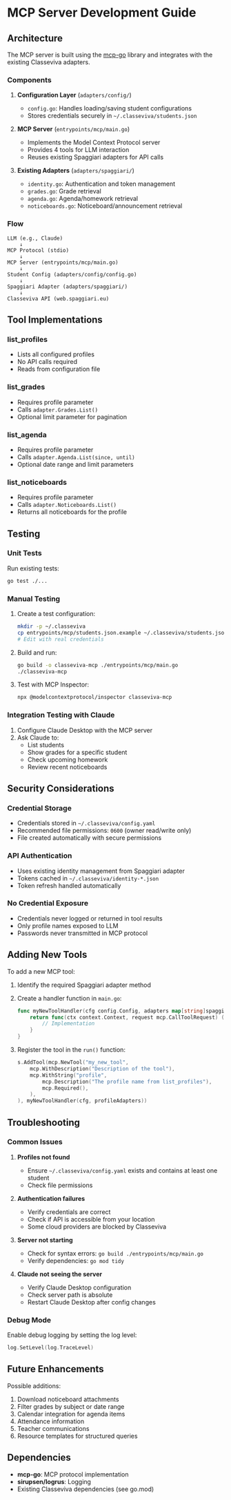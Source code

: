 # MCP Server Development Guide

## Architecture

The MCP server is built using the [mcp-go](https://github.com/mark3labs/mcp-go) library and integrates with the existing Classeviva adapters.

### Components

1. **Configuration Layer** (`adapters/config/`)
   - `config.go`: Handles loading/saving student configurations
   - Stores credentials securely in `~/.classeviva/students.json`

2. **MCP Server** (`entrypoints/mcp/main.go`)
   - Implements the Model Context Protocol server
   - Provides 4 tools for LLM interaction
   - Reuses existing Spaggiari adapters for API calls

3. **Existing Adapters** (`adapters/spaggiari/`)
   - `identity.go`: Authentication and token management
   - `grades.go`: Grade retrieval
   - `agenda.go`: Agenda/homework retrieval
   - `noticeboards.go`: Noticeboard/announcement retrieval

### Flow

```
LLM (e.g., Claude)
    ↓
MCP Protocol (stdio)
    ↓
MCP Server (entrypoints/mcp/main.go)
    ↓
Student Config (adapters/config/config.go)
    ↓
Spaggiari Adapter (adapters/spaggiari/)
    ↓
Classeviva API (web.spaggiari.eu)
```

## Tool Implementations

### list_profiles
- Lists all configured profiles
- No API calls required
- Reads from configuration file

### list_grades
- Requires profile parameter
- Calls `adapter.Grades.List()`
- Optional limit parameter for pagination

### list_agenda
- Requires profile parameter
- Calls `adapter.Agenda.List(since, until)`
- Optional date range and limit parameters

### list_noticeboards
- Requires profile parameter
- Calls `adapter.Noticeboards.List()`
- Returns all noticeboards for the profile

## Testing

### Unit Tests
Run existing tests:
```bash
go test ./...
```

### Manual Testing
1. Create a test configuration:
   ```bash
   mkdir -p ~/.classeviva
   cp entrypoints/mcp/students.json.example ~/.classeviva/students.json
   # Edit with real credentials
   ```

2. Build and run:
   ```bash
   go build -o classeviva-mcp ./entrypoints/mcp/main.go
   ./classeviva-mcp
   ```

3. Test with MCP Inspector:
   ```bash
   npx @modelcontextprotocol/inspector classeviva-mcp
   ```

### Integration Testing with Claude
1. Configure Claude Desktop with the MCP server
2. Ask Claude to:
   - List students
   - Show grades for a specific student
   - Check upcoming homework
   - Review recent noticeboards

## Security Considerations

### Credential Storage
- Credentials stored in `~/.classeviva/config.yaml`
- Recommended file permissions: `0600` (owner read/write only)
- File created automatically with secure permissions

### API Authentication
- Uses existing identity management from Spaggiari adapter
- Tokens cached in `~/.classeviva/identity-*.json`
- Token refresh handled automatically

### No Credential Exposure
- Credentials never logged or returned in tool results
- Only profile names exposed to LLM
- Passwords never transmitted in MCP protocol

## Adding New Tools

To add a new MCP tool:

1. Identify the required Spaggiari adapter method
2. Create a handler function in `main.go`:
   ```go
   func myNewToolHandler(cfg config.Config, adapters map[string]spaggiari.Adapter) server.ToolHandlerFunc {
       return func(ctx context.Context, request mcp.CallToolRequest) (*mcp.CallToolResult, error) {
           // Implementation
       }
   }
   ```

3. Register the tool in the `run()` function:
   ```go
   s.AddTool(mcp.NewTool("my_new_tool",
       mcp.WithDescription("Description of the tool"),
       mcp.WithString("profile",
           mcp.Description("The profile name from list_profiles"),
           mcp.Required(),
       ),
   ), myNewToolHandler(cfg, profileAdapters))
   ```

## Troubleshooting

### Common Issues

1. **Profiles not found**
   - Ensure `~/.classeviva/config.yaml` exists and contains at least one student
   - Check file permissions

2. **Authentication failures**
   - Verify credentials are correct
   - Check if API is accessible from your location
   - Some cloud providers are blocked by Classeviva

3. **Server not starting**
   - Check for syntax errors: `go build ./entrypoints/mcp/main.go`
   - Verify dependencies: `go mod tidy`

4. **Claude not seeing the server**
   - Verify Claude Desktop configuration
   - Check server path is absolute
   - Restart Claude Desktop after config changes

### Debug Mode

Enable debug logging by setting the log level:
```go
log.SetLevel(log.TraceLevel)
```

## Future Enhancements

Possible additions:
1. Download noticeboard attachments
2. Filter grades by subject or date range
3. Calendar integration for agenda items
4. Attendance information
5. Teacher communications
6. Resource templates for structured queries

## Dependencies

- **mcp-go**: MCP protocol implementation
- **sirupsen/logrus**: Logging
- Existing Classeviva dependencies (see go.mod)
